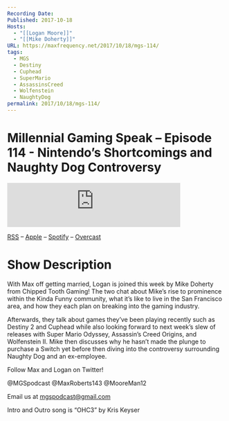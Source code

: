 ```yaml
---
Recording Date: 
Published: 2017-10-18
Hosts:
  - "[[Logan Moore]]"
  - "[[Mike Doherty]]"
URL: https://maxfrequency.net/2017/10/18/mgs-114/
tags:
  - MGS
  - Destiny
  - Cuphead
  - SuperMario
  - AssassinsCreed
  - Wolfenstein
  - NaughtyDog
permalink: 2017/10/18/mgs-114/
---
```

# Millennial Gaming Speak – Episode 114 - Nintendo’s Shortcomings and Naughty Dog Controversy

<iframe src="https://podcasters.spotify.com/pod/show/millennialgamingspeak/embed/episodes/Episode-114-Nintendos-Shortcomings-and-Naughty-Dog-Controversy-e1adhq6/a-a6ts41k" height="102px" width="400px" frameborder="0" scrolling="no"></iframe>

[RSS](https://anchor.fm/s/74aa3858/podcast/rss) – [Apple](https://podcasts.apple.com/us/podcast/episode-3-gdc-wrap-up/id1000915981?i=1000542222515) – [Spotify](https://open.spotify.com/episode/7wePXT4Bt22LWifVLx3n8y) – [Overcast](https://overcast.fm/+EtIgeWxEU)

# Show Description

With Max off getting married, Logan is joined this week by Mike Doherty from Chipped Tooth Gaming! The two chat about Mike’s rise to prominence within the Kinda Funny community, what it’s like to live in the San Francisco area, and how they each plan on breaking into the gaming industry.

Afterwards, they talk about games they’ve been playing recently such as Destiny 2 and Cuphead while also looking forward to next week’s slew of releases with Super Mario Odyssey, Assassin’s Creed Origins, and Wolfenstein II. Mike then discusses why he hasn’t made the plunge to purchase a Switch yet before then diving into the controversy surrounding Naughty Dog and an ex-employee.

Follow Max and Logan on Twitter!

@MGSpodcast
@MaxRoberts143
@MooreMan12

Email us at mgspodcast@gmail.com

Intro and Outro song is “OHC3” by Kris Keyser